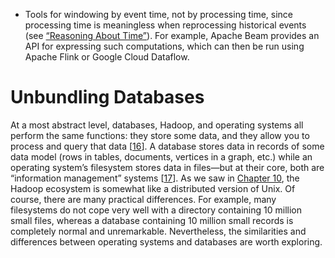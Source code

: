 *  
  Tools for windowing by event time, not by processing time, since processing time is meaningless
  when reprocessing historical events (see [“Reasoning About Time”](ch11.html#sec_stream_time)). For example, Apache Beam provides
  an API for expressing such computations, which can then be run using Apache Flink or Google Cloud
  Dataflow. # Unbundling Databases 
At a most abstract level, databases, Hadoop, and operating systems all perform the same functions:
they store some data, and they allow you to process and query that data
[[16](ch12.html#Ritchie1974gg)].
A database stores data in records of some data model (rows in tables, documents, vertices in a
graph, etc.) while an operating system’s filesystem stores data in files—but at their core, both
are “information management” systems
[[17](ch12.html#Brewer2011uh)]. As we saw in [Chapter 10](ch10.html#ch_batch), the Hadoop ecosystem is somewhat like a
distributed version of Unix. Of course, there are many practical differences. For example, many filesystems do not cope very well
with a directory containing 10 million small files, whereas a database containing 10 million small
records is completely normal and unremarkable. Nevertheless, the similarities and differences
between operating systems and databases are worth exploring.